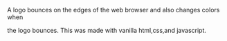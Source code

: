 A logo bounces on the edges of the web browser and also changes colors when 

the logo bounces. This was made with vanilla html,css,and javascript.
